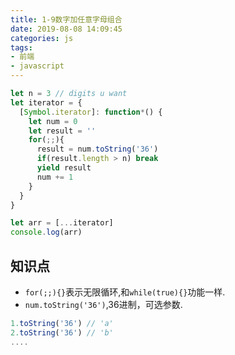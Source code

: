```yaml
---
title: 1-9数字加任意字母组合
date: 2019-08-08 14:09:45
categories: js
tags:
- 前端
- javascript
---
```


```js
let n = 3 // digits u want
let iterator = {
  [Symbol.iterator]: function*() {
    let num = 0
    let result = ''
    for(;;){
      result = num.toString('36')
      if(result.length > n) break
      yield result
      num += 1
    }
  }
}

let arr = [...iterator]
console.log(arr)
```

## 知识点
* <code>for(;;){}</code>表示无限循环,和<code>while(true){}</code>功能一样.
* <code>num.toString('36')</code>,36进制，可选参数.
```js
1.toString('36') // 'a'
2.toString('36') // 'b'
....
```